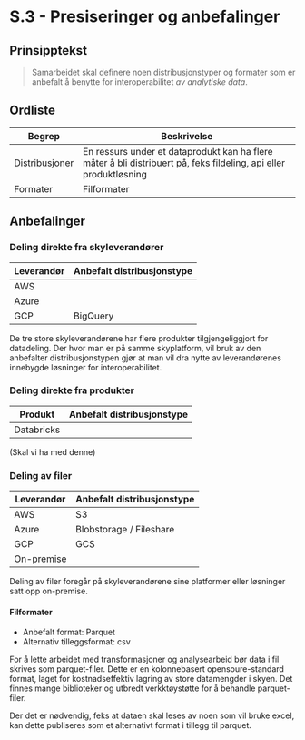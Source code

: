 # S.3 - Presiseringer og anbefalinger

## Prinsipptekst

> Samarbeidet skal definere noen distribusjonstyper og formater som er anbefalt å benytte for interoperabilitet *av analytiske data*.

## Ordliste

| Begrep | Beskrivelse | 
| ------- | ------- |
| Distribusjoner | En ressurs under et dataprodukt kan ha flere måter å bli distribuert på, feks fildeling, api eller produktløsning |
| Formater | Filformater |


## Anbefalinger

### Deling direkte fra skyleverandører

| Leverandør | Anbefalt distribusjonstype | 
| ------- | ------- |
| AWS | |
| Azure |  |
| GCP | BigQuery |

De tre store skyleverandørene har flere produkter tilgjengeliggjort for datadeling. Der hvor man er på samme skyplatform, vil bruk av den anbefalter distribusjonstypen gjør at man vil dra  nytte av leverandørenes innebygde løsninger for interoperabilitet. 

### Deling direkte fra produkter

| Produkt | Anbefalt distribusjonstype | 
| ------- | ------- |
| Databricks | |

(Skal vi ha med denne)

### Deling av filer

| Leverandør | Anbefalt distribusjonstype | 
| ------- | ------- |
| AWS | S3 |
| Azure | Blobstorage / Fileshare |
| GCP | GCS |
| On-premise|  | 

Deling av filer foregår på skyleverandørene sine platformer eller løsninger satt opp on-premise. 


#### Filformater

- Anbefalt format: Parquet
- Alternativ tilleggsformat: csv

For å lette arbeidet med transformasjoner og analysearbeid bør data i fil skrives som parquet-filer. Dette er en kolonnebasert opensoure-standard format, laget for kostnadseffektiv lagring av store datamengder i skyen. Det finnes mange biblioteker og utbredt verkktøystøtte for å behandle parquet-filer.

Der det er nødvendig, feks at dataen skal leses av noen som vil bruke excel, kan dette publiseres som et alternativt format i tillegg til parquet.
